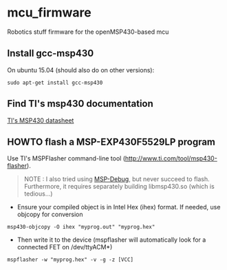 # mcu_firmware
Robotics stuff firmware for the openMSP430-based mcu

## Install gcc-msp430
On ubuntu 15.04 (should also do on other versions):

    sudo apt-get install gcc-msp430

## Find TI's msp430 documentation
[TI's MSP430 datasheet](http://www.ti.com/lit/ug/slau049f/slau049f.pdf)

## HOWTO flash a MSP-EXP430F5529LP program

Use TI's MSPFlasher command-line tool (http://www.ti.com/tool/msp430-flasher). 

> NOTE : I also tried using [MSP-Debug](http://dlbeer.co.nz/mspdebug/), but never succeed to flash. Furthermore, it requires separately building libmsp430.so (which is tedious...)

* Ensure your compiled object is in Intel Hex (ihex) format. If needed, use objcopy for conversion
````(bash)
msp430-objcopy -O ihex "myprog.out" "myprog.hex"
````
* Then write it to the device (mspflasher will automatically look for a connected FET on /dev/ttyACM*)
````(bash)
mspflasher -w "myprog.hex" -v -g -z [VCC]
````
